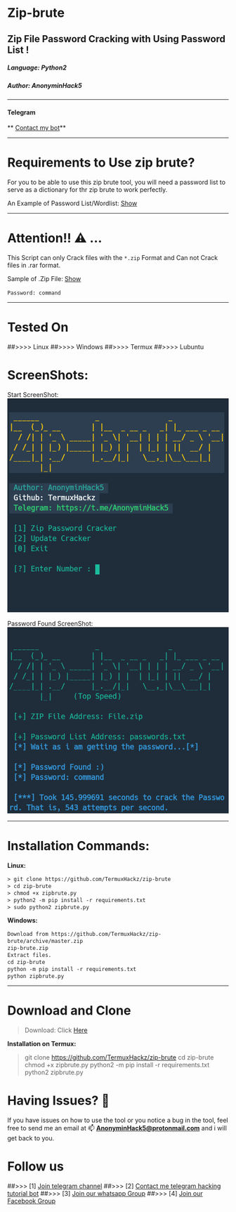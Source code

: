 # Zip-brute
## Zip File Password Cracking with Using Password List !

<h5>Language: Python2</h5>
<h5>Author: AnonyminHack5</h5>

-----------------
<h4>Telegram</h4>
** <a href="https://t.me/Termux1_bot">Contact my bot</a>**

-----------------
# Requirements to Use zip brute?
For you to be able to use this zip brute tool,  you will need a password list to serve as a dictionary for thr zip brute to work perfectly. 

An Example of Password List/Wordlist: [Show](https://github.com/TermuxHackz/zip-brute/blob/master/passwords.txt)

-----------------
# Attention!! ⚠️  ... 
This Script can only Crack files with the `*.zip` Format and Can not Crack files in .rar format.

Sample of .Zip File: [Show](https://github.com/TermuxHackz/zip-brute/blob/master/File.zip)

`Password: command`

-----------------
# Tested On

##>>>> Linux
##>>>> Windows
##>>>> Termux
##>>>> Lubuntu

# ScreenShots:

Start ScreenShot:
![](start.png)


Password Found ScreenShot:
![](password-found.png)

-----------------
# Installation Commands:

**Linux:**
```
> git clone https://github.com/TermuxHackz/zip-brute
> cd zip-brute
> chmod +x zipbrute.py
> python2 -m pip install -r requirements.txt
> sudo python2 zipbrute.py
```

**Windows:**
```
Download from https://github.com/TermuxHackz/zip-brute/archive/master.zip
zip-brute.zip
Extract files.
cd zip-brute
python -m pip install -r requirements.txt
python zipbrute.py
```
-----------------
# Download and Clone
> Download: Click [Here](https://github.com/TermuxHackz/zip-brute/archive/master.zip)

**Installation on Termux:**

> git clone https://github.com/TermuxHackz/zip-brute
> cd zip-brute
> chmod +x zipbrute.py
> python2 -m pip install -r requirements.txt
> python2 zipbrute.py

# Having Issues? 🔎 
If you have issues on how to use the tool or you notice a bug in the tool, feel free to send me an email at 📫 <b>AnonyminHack5@protonmail.com</b> and i will get back to you. 

# Follow us
##>>> [1] <a href="https://t.me/termuxhackz1">Join telegram channel</a>
##>>> [2] <a href="https://t.me/Termux1_bot">Contact me telegram hacking tutorial bot</a>
##>>> [3] <a href="https://chat.whatsapp.com/IIt3FtoimjL1LcdKqDm5o2">Join our whatsapp Group</a>
##>>> [4] <a href="https://www.facebook.com/groups/423043615428159/?ref=share">Join our Facebook Group</a>


